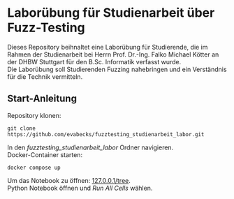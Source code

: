 # Laborübung für Studienarbeit über Fuzz-Testing

Dieses Repository beihnaltet eine Laborübung für Studierende, die im Rahmen der Studienarbeit bei Herrn Prof. Dr.-Ing. Falko Michael Kötter an der DHBW Stuttgart für den B.Sc. Informatik verfasst wurde.  
Die Laborübung soll Studierenden Fuzzing nahebringen und ein Verständnis für die Technik vermitteln.

## Start-Anleitung

Repository klonen:

```plaintext
git clone https://github.com/evabecks/fuzztesting_studienarbeit_labor.git
```

In den _fuzztesting_studienarbeit_labor_ Ordner navigieren.  
Docker-Container starten:

```plaintext
docker compose up
```

Um das Notebook zu öffnen: [127.0.0.1/tree](http://127.0.0.1:8888/tree).  
Python Notebook öffnen und _Run All Cells_ wählen.
